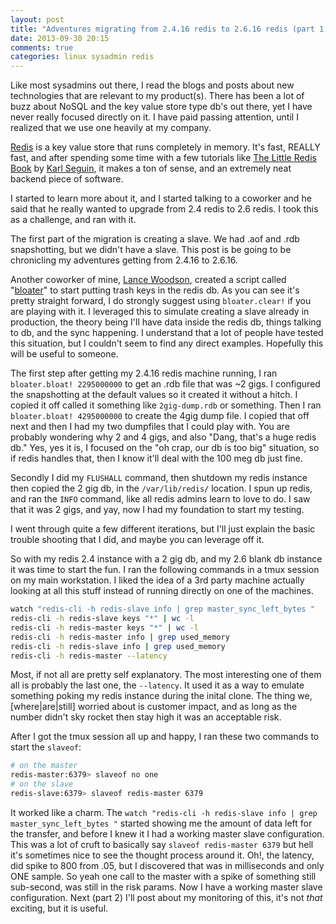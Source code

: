 ```yaml
---
layout: post
title: "Adventures migrating from 2.4.16 redis to 2.6.16 redis (part 1)"
date: 2013-09-30 20:15
comments: true
categories: linux sysadmin redis
---
```


Like most sysadmins out there, I read the blogs and posts about new technologies
that are relevant to my product(s).  There has been a lot of buzz about NoSQL and
the key value store type db's out there, yet I have never really focused directly
on it.  I have paid passing attention, until I realized that we use one heavily
at my company.

[Redis](http://redis.io) is a key value store that runs completely in memory.
It's fast, REALLY fast, and after spending some time with a few tutorials like
[The Little Redis Book](http://openmymind.net/2012/1/23/The-Little-Redis-Book/)
by [Karl Seguin](https://twitter.com/karlseguin), it makes a ton of sense, and
an extremely neat backend piece of software.

I started to learn more about it, and I started talking to a coworker and he said
that he really wanted to upgrade from 2.4 redis to 2.6 redis. I took this as a
challenge, and ran with it.

The first part of the migration is creating a slave.  We had .aof and .rdb snapshotting, but we didn't have a slave. This post is be going to be chronicling my adventures getting from 2.4.16 to 2.6.16.

Another coworker of mine, [Lance Woodson](https://github.com/lwoodson), created a script called "[bloater](https://gist.github.com/jjasghar/423d040444a4f4cbea1d)" to start putting trash keys in the redis db.  As you can see it's pretty straight forward, I do strongly suggest using `bloater.clear!` if you are playing with it.  I leveraged this to simulate creating a slave already in production, the theory being I'll have data inside the redis db, things talking to db, and the sync happening.  I understand that a lot of people have tested this situation, but I couldn't seem to find any direct examples.  Hopefully this will be useful to someone.

The first step after getting my 2.4.16 redis machine running, I ran `bloater.bloat! 2295000000` to get an .rdb file that was ~2 gigs.  I configured the snapshotting at the default values so it created it without a hitch.  I copied it off called it something like `2gig-dump.rdb` or something.  Then I ran `bloater.bloat! 4295000000` to create the 4gig dump file.  I copied that off next and then I had my two dumpfiles that I could play with.  You are probably wondering why 2 and 4 gigs, and also "Dang, that's a huge redis db." Yes, yes it is, I focused on the "oh crap, our db is too big" situation, so if redis handles that, then I know it'll deal with the 100 meg db just fine.

Secondly I did my `FLUSHALL` command, then shutdown my redis instance then copied the 2 gig db, in the `/var/lib/redis/` location.  I spun up redis, and ran the `INFO` command, like all redis admins learn to love to do.  I saw that it was 2 gigs, and yay, now I had my foundation to start my testing.

I went through quite a few different iterations, but I'll just explain the basic trouble shooting that I did, and maybe you can leverage off it.

So with my redis 2.4 instance with a 2 gig db, and my 2.6 blank db instance it was time to start the fun.  I ran the following commands in a tmux session on my main workstation.  I liked the idea of a 3rd party machine actually looking at all this stuff instead of running directly on one of the machines.

``` bash
watch "redis-cli -h redis-slave info | grep master_sync_left_bytes "
redis-cli -h redis-slave keys "*" | wc -l
redis-cli -h redis-master keys "*" | wc -l
redis-cli -h redis-master info | grep used_memory
redis-cli -h redis-slave info | grep used_memory
redis-cli -h redis-master --latency
```

Most, if not all are pretty self explanatory.  The most interesting one of them
all is probably the last one, the `--latency`.  It used it as a way to emulate
something poking my redis instance during the inital clone. The thing we,
[where|are|still] worried about is customer impact, and as long as the number
didn't sky rocket then stay high it was an acceptable risk.

After I got the tmux session all up and happy, I ran these two commands to start the `slaveof`:

```bash
# on the master
redis-master:6379> slaveof no one
# on the slave
redis-slave:6379> slaveof redis-master 6379
```

It worked like a charm. The `watch "redis-cli -h redis-slave info | grep master_sync_left_bytes "` started showing me the amount of data left for the transfer, and before I knew it I had a working master slave configuration.  This was a lot of cruft to basically say `slaveof redis-master 6379` but hell it's sometimes nice to see the thought process around it.  Oh!, the latency, did spike to 800 from .05, but I discovered that was in milliseconds and only ONE sample.  So yeah one call to the master with a spike of something still sub-second, was still in the risk params.
Now I have a working master slave configuration.  Next (part 2) I'll post about my monitoring of this, it's not _that_ exciting, but it is useful.
